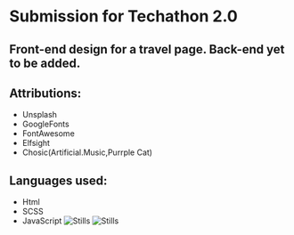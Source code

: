 # Submission for Techathon 2.0
## Front-end design for a travel page. Back-end yet to be added.
## Attributions:
* Unsplash
* GoogleFonts
* FontAwesome
* Elfsight
* Chosic(Artificial.Music,Purrple Cat)
## Languages used:
* Html
* SCSS
* JavaScript
![Stills](https://user-images.githubusercontent.com/116115725/200852302-b006747d-9b59-4c53-a5aa-494e4e7475dc.png)
![Stills](https://user-images.githubusercontent.com/116115725/200853148-ea5167bc-cc02-4349-988a-64e3873bab9e.png)
